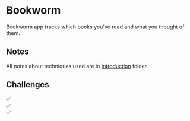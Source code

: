 # Bookworm

Bookworm app tracks which books you've read and what you thought of them.

## Notes

All notes about techniques used are in [Introduction](https://github.com/Sangsom/100-Days-of-SwiftUI/tree/master/Project10%20-%20Cupcake%20Corner/Introduction) folder.

## Challenges

✅  
✅  
✅
